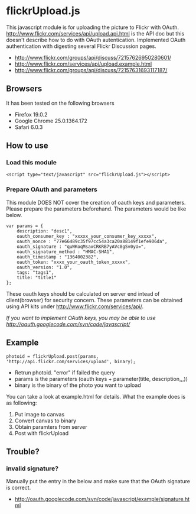 # flickrUpload.js

This javascript module is for uploading the picture to Flickr with OAuth.
http://www.flickr.com/services/api/upload.api.html is the API doc but this doesn't describe how to do with OAuth autentication.
Implemented OAuth authentication with digesting several Flickr Discussion pages.

* http://www.flickr.com/groups/api/discuss/72157626950280601/
* http://www.flickr.com/services/api/upload.example.html
* http://www.flickr.com/groups/api/discuss/72157631693117187/

## Browsers

It has been tested on the following browsers

* Firefox 19.0.2
* Google Chrome 25.0.1364.172
* Safari 6.0.3 

## How to use

### Load this module 

    <script type="text/javascript" src="flickrUpload.js"></script>

### Prepare OAuth and parameters

This module DOES NOT cover the creation of oauth keys and parameters. Please prepare the parameters beforehand. 
The parameters would be like below.

    var params = {
        description: "desc1",
        oauth_consumer_key : "xxxxx_your_consumer_key_xxxxx",
        oauth_nonce : "77e66489c35f97cc54a3ca20a88149f1efe906da",
        oauth_signature : "quWKoqMsaxCRKRB7yAVc8gSv0yU=",
        oauth_signature_method : "HMAC-SHA1",
        oauth_timestamp : "1364002382",
        oauth_token: "xxxx_your_oauth_token_xxxxx",
        oauth_version: "1.0",
        tags: "tags1",
        title: "title1"
    };

These oauth keys should be calculated on server end intead of client(browser) for security concern.
These parameters can be obtained using API kits under http://www.flickr.com/services/api/.

*If you want to implement OAuth keys, you may be able to use http://oauth.googlecode.com/svn/code/javascript/* 

## Example

    photoid = flickrUpload.post(params, 'http://api.flickr.com/services/upload', binary);

* Retrun photoid. "error" if failed the query
* params is the parameters (oauth keys + parameter(title, description,,,))
* binary is the binary of the photo you want to upload 


You can take a look at example.html for details. What the example does is as following: 

1. Put image to canvas 
2. Convert canvas to binary 
3. Obtain paramters from server 
4. Post with flickrUpload

## Trouble? 

### invalid signature?  

Manually put the entry in the below and make sure that the OAuth signature is correct.

 * http://oauth.googlecode.com/svn/code/javascript/example/signature.html

